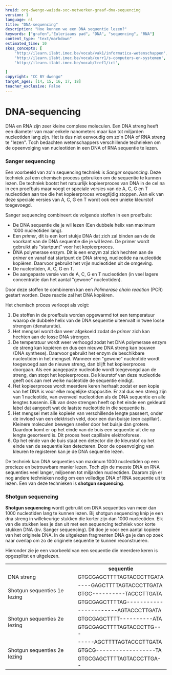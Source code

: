 ```yaml
---
hruid: org-dwengo-waisda-soc-netwerken-graaf-dna-sequencing
version: 1
language: nl
title: "DNA-sequencing"
description: "Hoe kunnen we een DNA sequentie lezen?"
keywords: ["grafen","Euleriaans pad", "DNA", "sequencing", "RNA"]
content_type: "text/markdown"
estimated_time: 10
skos_concepts: [
    'http://ilearn.ilabt.imec.be/vocab/vak1/informatica-wetenschappen', 
    'http://ilearn.ilabt.imec.be/vocab/curr1/s-computers-en-systemen',
    'http://ilearn.ilabt.imec.be/vocab/tref1/ict',

]
copyright: "CC BY dwengo"
target_ages: [14, 15, 16, 17, 18]
teacher_exclusive: False
---
```


# DNA-sequencing

DNA en RNA zijn zeer kleine complexe moleculen. Een DNA streng heeft een diameter van maar enkele nanometers maar kan tot miljarden nucleotiden lang zijn. Het is dus niet eenvoudig om zo'n DNA of RNA streng te "lezen". Toch bedachten wetenschappers verschillende technieken om de opeenvolging van nucleotiden in een DNA of RNA sequentie te lezen. 

### Sanger sequencing

Een voorbeeld van zo'n sequencing techniek is *Sanger sequencing*. Deze techniek zal een chemisch process gebruiken om de sequentie te kunnen lezen. De techniek bootst het natuurlijk kopieerproces van DNA in de cel na in een proefbuis maar voegt er speciale versies van de A, C, G en T nucleotiden aan toe die het kopieerproces vroegtijdig stoppen. Aan elk van deze speciale versies van A, C, G en T wordt ook een unieke kleurstof toegevoegd.

Sanger sequencing combineert de volgende stoffen in een proefbuis:
- De DNA sequentie die je wil lezen (Een dubbele helix van maximum 1000 nucleotiden lang).
- Een *primer*, dit is een kort stukje DNA dat zich zal binden aan de de voorkant van de DNA sequentie die je wil lezen. De primer wordt gebruikt als "startpunt" voor het kopieerproces.
- DNA polymerase enzym. Dit is een enzym zal zich hechten aan de *primer* en vanaf dat startpunt de DNA streng, nucleotide na nucleotide kopiëren. Daarvoor gebruikt het *vrije* nucleotiden uit de omgeving.
- De nucleotiden, A, C, G en T.
- De aangepaste versie van de A, C, G en T nucleotiden (in veel lagere concentratie dan het aantal "gewone" nucleotiden).

Door deze stoffen te combineren kan een *Polimerase chain reaction* (PCR) gestart worden. Deze reactie zal het DNA kopiëren. 

Het chemisch proces verloopt als volgt:

1. De stoffen in de proefbuis worden opgewarmd tot een temperatuur waarop de dubbele helix van de DNA sequentie uiteenvalt in twee losse strengen (denaturatie).
2. Het mengsel wordt dan weer afgekoeld zodat de *primer* zich kan hechten aan de losse DNA strengen.
3. De temperatuur wordt weer verhoogd zodat het DNA polymerase enzym de streng kan kopiëren en dus een nieuwe DNA streng kan bouwen (DNA synthese). Daarvoor gebruikt het enzym de beschikbare nucleotiden in het mengsel. Wanneer een "gewone" nucleotide wordt toegevoegd aan de nieuwe streng, dan blijft het kopieerproces doorgaan. Als een aangepaste nucleotide wordt toegevoegd aan de streng, dan stopt het kopieerproces. De kleurstof van deze nucleotide geeft ook aan met welke nucleotide de sequentie eindigt.
4. Het kopieerproces wordt meerdere keren herhaalt zodat er een kopie van het DNA is voor elke mogelijke stoppositie. Er zal dus een streng zijn van 1 nucleotide, van evenveel nucleotiden als de DNA sequentie en alle lengtes tussenin. Elk van deze strengen heeft op het einde een gekleurd label dat aangeeft wat de laatste nucleotide in die sequentie is.
5. Het mengsel met alle kopieën van verschillende lengte passeert, onder de invloed van een elektrisch veld, door een dun buisje (een capillair). Kleinere moleculen bewegen sneller door het buisje dan grotere. Daardoor komt er op het einde van de buis een sequentie uit die op lengte gesorteerd is. Dit proces heet capillaire elektroforese.
6. Op het einde van de buis staat een detector die de kleurstof op het einde van de sequentie kan detecteren. Door de opeenvolging van kleuren te registeren kan je de DNA sequentie lezen.


De techniek kan DNA sequenties van maximum 1000 nucleotiden op een precieze en betrouwbare manier lezen. Toch zijn de meeste DNA en RNA sequenties veel langer, miljoenen tot miljarden nucleotiden. Daarom zijn er nog andere technieken nodig om een volledige DNA of RNA sequentie uit te lezen. Een van deze technieken is **shotgun sequencing**.

### Shotgun sequencing


**Shotgun sequencing** wordt gebruikt om DNA sequenties van meer dan 1000 nucleotiden lang te kunnen lezen. Bij shotgun sequencing knip je een dna streng in willekeurige stukken die korter zijn dan 1000 nucleotiden. Elk van die stukken lees je dan uit met een sequencing techniek voor korte stukken DNA (bv. Sanger sequencing). Dit doe je voor een aantal kopieën van het originele DNA. In de uitgelezen fragmenten DNA ga je dan op zoek naar overlap om zo de originele sequentie te kunnen reconstrueren.

Hieronder zie je een voorbeeld van een sequentie die meerdere keren is opgesplitst en uitgelezen.

<table>
    <tr>
        <th></th><th>sequentie</th>
    </tr>
    <tr>
        <td>DNA streng</td><td>GTGCGAGCTTTTAGTACCCTTGATA</td>
    </tr>
    <tr>
        <td rowspan=3>Shotgun sequenties 1e lezing</td><td>----GAGCTTTTAGTACCCTTGATA</td>
    </tr>
    <tr>
        <td>GTGC----------TACCCTTGATA</td>
    </tr>
    <tr>
        <td>GTGCGAGCTTTTAG-----------</td>
    </tr>
    <tr>
        <td rowspan=3>Shotgun sequenties 2e lezing</td><td>------------AGTACCCTTGATA</td>
    </tr>
    <tr>
        <td>GTGCGAGCTTTT----------ATA</td>
    </tr>
    <tr>
        <td>GTGCGAGCTTTTAGTACCCTTG---</td>
    </tr>
    <tr>
        <td rowspan=3>Shotgun sequenties 2e lezing</td><td>-----AGCTTTTAGTACCCTTGATA</td>
    </tr>
    <tr>
        <td>GTGCG------------------TA</td>
    </tr>
    <tr>
        <td>GTGCGAGCTTTTAGTACCCTTGA--</td>
    </tr>
</table>


